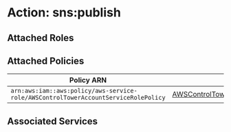 # Action: sns:publish

## Attached Roles

## Attached Policies

| Policy ARN | Policy Name |
|------------|-------------|
| `arn:aws:iam::aws:policy/aws-service-role/AWSControlTowerAccountServiceRolePolicy` | [AWSControlTowerAccountServiceRolePolicy](../policies.md#awscontroltoweraccountservicerolepolicy) |

## Associated Services

